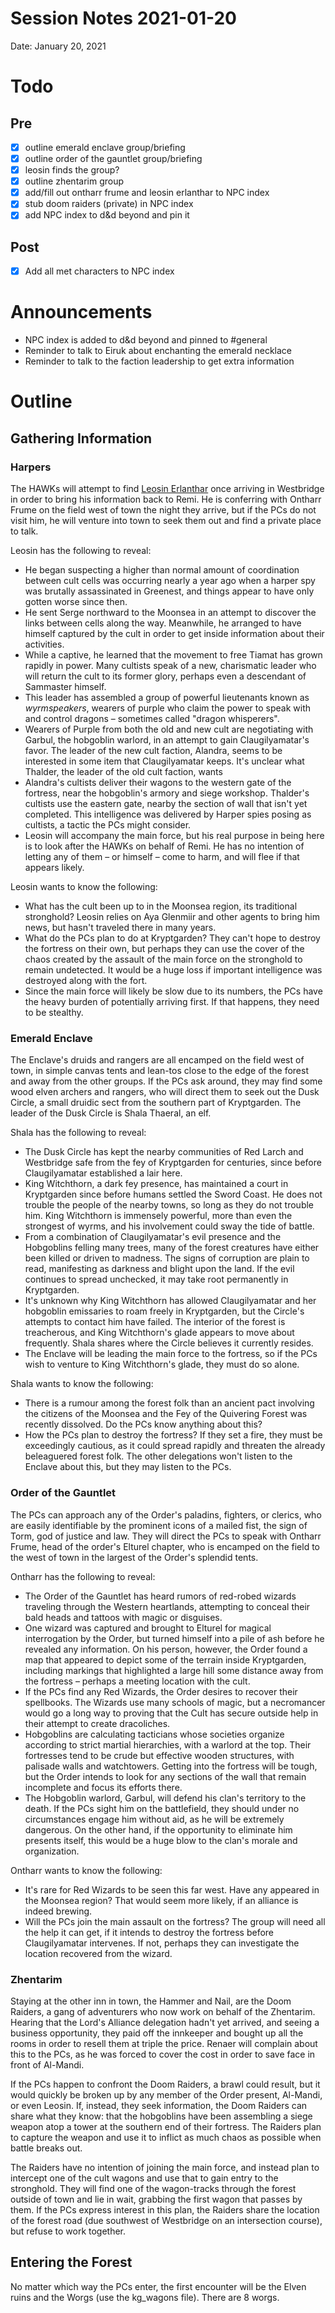 # Session Notes 2021-01-20

Date: January 20, 2021

# Todo

## Pre

- [x]  outline emerald enclave group/briefing
- [x]  outline order of the gauntlet group/briefing
- [x]  leosin finds the group?
- [x]  outline zhentarim group
- [x]  add/fill out ontharr frume and leosin erlanthar to NPC index
- [x]  stub doom raiders (private) in NPC index
- [x]  add NPC index to d&d beyond and pin it

## Post

- [x]  Add all met characters to NPC index

# Announcements

- NPC index is added to d&d beyond and pinned to #general
- Reminder to talk to Eiruk about enchanting the emerald necklace
- Reminder to talk to the faction leadership to get extra information

# Outline

## Gathering Information

### Harpers

The HAWKs will attempt to find [Leosin Erlanthar](../NPCs/Leosin%20Erlanthar.md) once arriving in Westbridge in order to bring his information back to Remi. He is conferring with Ontharr Frume on the field west of town the night they arrive, but if the PCs do not visit him, he will venture into town to seek them out and find a private place to talk.

Leosin has the following to reveal:

- He began suspecting a higher than normal amount of coordination between cult cells was occurring nearly a year ago when a harper spy was brutally assassinated in Greenest, and things appear to have only gotten worse since then.
- He sent Serge northward to the Moonsea in an attempt to discover the links between cells along the way. Meanwhile, he arranged to have himself captured by the cult in order to get inside information about their activities.
- While a captive, he learned that the movement to free Tiamat has grown rapidly in power. Many cultists speak of a new, charismatic leader who will return the cult to its former glory, perhaps even a descendant of Sammaster himself.
- This leader has assembled a group of powerful lieutenants known as *wyrmspeakers*, wearers of purple who claim the power to speak with and control dragons – sometimes called "dragon whisperers".
- Wearers of Purple from both the old and new cult are negotiating with Garbul, the hobgoblin warlord, in an attempt to gain Claugilyamatar's favor. The leader of the new cult faction, Alandra, seems to be interested in some item that Claugilyamatar keeps. It's unclear what Thalder, the leader of the old cult faction, wants
- Alandra's cultists deliver their wagons to the western gate of the fortress, near the hobgoblin's armory and siege workshop. Thalder's cultists use the eastern gate, nearby the section of wall that isn't yet completed. This intelligence was delivered by Harper spies posing as cultists, a tactic the PCs might consider.
- Leosin will accompany the main force, but his real purpose in being here is to look after the HAWKs on behalf of Remi. He has no intention of letting any of them – or himself – come to harm, and will flee if that appears likely.

Leosin wants to know the following:

- What has the cult been up to in the Moonsea region, its traditional stronghold? Leosin relies on Aya Glenmiir and other agents to bring him news, but hasn't traveled there in many years.
- What do the PCs plan to do at Kryptgarden? They can't hope to destroy the fortress on their own, but perhaps they can use the cover of the chaos created by the assault of the main force on the stronghold to remain undetected. It would be a huge loss if important intelligence was destroyed along with the fort.
- Since the main force will likely be slow due to its numbers, the PCs have the heavy burden of potentially arriving first. If that happens, they need to be stealthy.

### Emerald Enclave

The Enclave's druids and rangers are all encamped on the field west of town, in simple canvas tents and lean-tos close to the edge of the forest and away from the other groups. If the PCs ask around, they may find some wood elven archers and rangers, who will direct them to seek out the Dusk Circle, a small druidic sect from the southern part of Kryptgarden. The leader of the Dusk Circle is Shala Thaeral, an elf.

Shala has the following to reveal:

- The Dusk Circle has kept the nearby communities of Red Larch and Westbridge safe from the fey of Kryptgarden for centuries, since before Claugilyamatar established a lair here.
- King Witchthorn, a dark fey presence, has maintained a court in Kryptgarden since before humans settled the Sword Coast. He does not trouble the people of the nearby towns, so long as they do not trouble him. King Witchthorn is immensely powerful, more than even the strongest of wyrms, and his involvement could sway the tide of battle.
- From a combination of Claugilyamatar's evil presence and the Hobgoblins felling many trees, many of the forest creatures have either been killed or driven to madness. The signs of corruption are plain to read, manifesting as darkness and blight upon the land. If the evil continues to spread unchecked, it may take root permanently in Kryptgarden.
- It's unknown why King Witchthorn has allowed Claugilyamatar and her hobgoblin emissaries to roam freely in Kryptgarden, but the Circle's attempts to contact him have failed. The interior of the forest is treacherous, and King Witchthorn's glade appears to move about frequently. Shala shares where the Circle believes it currently resides.
- The Enclave will be leading the main force to the fortress, so if the PCs wish to venture to King Witchthorn's glade, they must do so alone.

Shala wants to know the following:

- There is a rumour among the forest folk than an ancient pact involving the citizens of the Moonsea and the Fey of the Quivering Forest was recently dissolved. Do the PCs know anything about this?
- How the PCs plan to destroy the fortress? If they set a fire, they must be exceedingly cautious, as it could spread rapidly and threaten the already beleaguered forest folk. The other delegations won't listen to the Enclave about this, but they may listen to the PCs.

### Order of the Gauntlet

The PCs can approach any of the Order's paladins, fighters, or clerics, who are easily identifiable by the prominent icons of a mailed fist, the sign of Torm, god of justice and law. They will direct the PCs to speak with Ontharr Frume, head of the order's Elturel chapter, who is encamped on the field to the west of town in the largest of the Order's splendid tents.

Ontharr has the following to reveal:

- The Order of the Gauntlet has heard rumors of red-robed wizards traveling through the Western heartlands, attempting to conceal their bald heads and tattoos with magic or disguises.
- One wizard was captured and brought to Elturel for magical interrogation by the Order, but turned himself into a pile of ash before he revealed any information. On his person, however, the Order found a map that appeared to depict some of the terrain inside Kryptgarden, including markings that highlighted a large hill some distance away from the fortress – perhaps a meeting location with the cult.
- If the PCs find any Red Wizards, the Order desires to recover their spellbooks. The Wizards use many schools of magic, but a necromancer would go a long way to proving that the Cult has secure outside help in their attempt to create dracoliches.
- Hobgoblins are calculating tacticians whose societies organize according to strict martial hierarchies, with a warlord at the top. Their fortresses tend to be crude but effective wooden structures, with palisade walls and watchtowers. Getting into the fortress will be tough, but the Order intends to look for any sections of the wall that remain incomplete and focus its efforts there.
- The Hobgoblin warlord, Garbul, will defend his clan's territory to the death. If the PCs sight him on the battlefield, they should under no circumstances engage him without aid, as he will be extremely dangerous. On the other hand, if the opportunity to eliminate him presents itself, this would be a huge blow to the clan's morale and organization.

Ontharr wants to know the following:

- It's rare for Red Wizards to be seen this far west. Have any appeared in the Moonsea region? That would seem more likely, if an alliance is indeed brewing.
- Will the PCs join the main assault on the fortress? The group will need all the help it can get, if it intends to destroy the fortress before Claugilyamatar intervenes. If not, perhaps they can investigate the location recovered from the wizard.

### Zhentarim

Staying at the other inn in town, the Hammer and Nail, are the Doom Raiders, a gang of adventurers who now work on behalf of the Zhentarim. Hearing that the Lord's Alliance delegation hadn't yet arrived, and seeing a business opportunity, they paid off the innkeeper and bought up all the rooms in order to resell them at triple the price. Renaer will complain about this to the PCs, as he was forced to cover the cost in order to save face in front of Al-Mandi.

If the PCs happen to confront the Doom Raiders, a brawl could result, but it would quickly be broken up by any member of the Order present, Al-Mandi, or even Leosin. If, instead, they seek information, the Doom Raiders can share what they know: that the hobgoblins have been assembling a siege weapon atop a tower at the southern end of their fortress. The Raiders plan to capture the weapon and use it to inflict as much chaos as possible when battle breaks out.

The Raiders have no intention of joining the main force, and instead plan to intercept one of the cult wagons and use that to gain entry to the stronghold. They will find one of the wagon-tracks through the forest outside of town and lie in wait, grabbing the first wagon that passes by them. If the PCs express interest in this plan, the Raiders share the location of the forest road (due southwest of Westbridge on an intersection course), but refuse to work together.

## Entering the Forest

No matter which way the PCs enter, the first encounter will be the Elven ruins and the Worgs (use the kg_wagons file). There are 8 worgs.